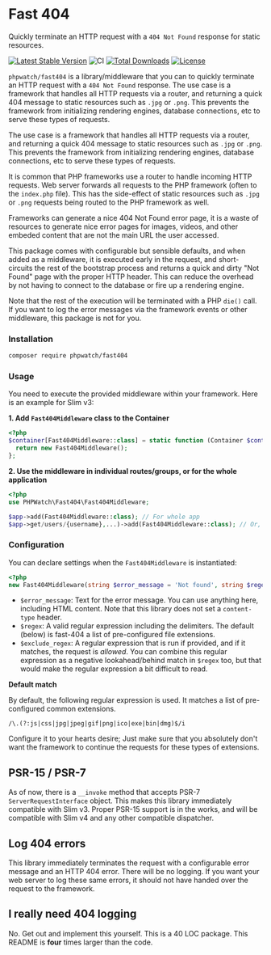 # Fast 404

Quickly terminate an HTTP request with a `404 Not Found` response for static resources.

[![Latest Stable Version](https://poser.pugx.org/phpwatch/fast404/v)](https://packagist.org/packages/phpwatch/fast404) ![CI](https://github.com/PHPWatch/Fast404/workflows/CI/badge.svg?branch=master) [![Total Downloads](https://poser.pugx.org/phpwatch/fast404/downloads)](https://packagist.org/packages/phpwatch/fast404) [![License](https://poser.pugx.org/phpwatch/fast404/license)](https://github/phpwatch/fast404)

`phpwatch/fast404` is a library/middleware that you can to quickly terminate an HTTP request with a `404 Not Found` response. The use case is a framework that handles all HTTP requests via a router, and returning a quick 404 message to static resources such as `.jpg` or `.png`. This prevents the framework from initializing rendering engines, database connections, etc to serve these types of requests.

The use case is a framework that handles all HTTP requests via a router, and returning a quick 404 message to static resources such as `.jpg` or `.png`. This prevents the framework from initializing rendering engines, database connections, etc to serve these types of requests. 

It is common that PHP frameworks use a router to handle incoming HTTP requests. Web server forwards all requests to the PHP framework (often to the `index.php` file). This has the side-effect of static resources such as `.jpg` or `.png` requests being routed to the PHP framework as well. 

Frameworks can generate a nice 404 Not Found error page, it is a waste of resources to generate nice error pages for images, videos, and other embeded content that are not the main URL the user accessed. 

This package comes with configurable but sensible defaults, and when added as a middleware, it is executed early in the request, and short-circuits the rest of the bootstrap process and returns a quick and dirty "Not Found" page with the proper HTTP header. This can reduce the overhead by not having to connect to the database or fire up a rendering engine.

Note that the rest of the execution will be terminated with a PHP `die()` call. If you want to log the error messages via the framework events or other middleware, this package is not for you. 

### Installation

```bash
composer require phpwatch/fast404
```

### Usage

You need to execute the provided middleware within your framework. 
Here is an example for Slim v3:

**1. Add `Fast404Middleware` class to the Container**

```php
<?php
$container[Fast404Middleware::class] = static function (Container $container) {  
  return new Fast404Middleware();  
};
```

**2. Use the middleware in individual routes/groups, or for the whole application**

```php
<?php
use PHPWatch\Fast404\Fast404Middleware;

$app->add(Fast404Middleware::class); // For whole app
$app->get/users/{username},...)->add(Fast404Middleware::class); // Or, for individual routes
```


### Configuration

You can declare settings when the `Fast404Middleware` is instantiated:

```php
<?php
new Fast404Middleware(string $error_message = 'Not found', string $regex = null, ?string $exclude_regex = null)
```

 - `$error_message`: Text for the error message. You can use anything here, including HTML content. Note that this library does not set a `content-type` header.
 - `$regex`: A valid regular expression including the delimiters. The default (below) is fast-404 a list of pre-configured file extensions. 
 - `$exclude_regex`: A regular expression that is run if provided, and if it matches, the request is _allowed_. You can combine this regular expression as a negative lookahead/behind match in `$regex` too, but that would make the regular expression a bit difficult to read. 

**Default match**

By default, the following regular expression is used. It matches a list of pre-configured common extensions. 

```regex
/\.(?:js|css|jpg|jpeg|gif|png|ico|exe|bin|dmg)$/i
```

Configure it to your hearts desire; Just make sure that you absolutely don't want the framework to continue the requests for these types of extensions. 

## PSR-15 / PSR-7
As of now, there is a `__invoke` method that accepts PSR-7 `ServerRequestInterface` object. This makes this library immediately compatible with Slim v3. Proper PSR-15 support is in the works, and will be compatible with Slim v4 and any other compatible dispatcher. 

## Log 404 errors
This library immediately terminates the request with a configurable error message and an HTTP 404 error. There will be no logging. If you want your web server to log these same errors, it should not have handed over the request to the framework. 

## I really need 404 logging
No. Get out and implement this yourself. This is a 40 LOC package. This README is **four** times larger than the code.
